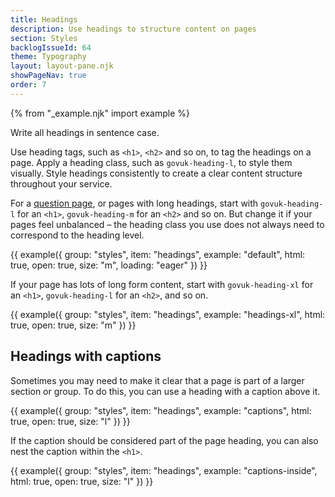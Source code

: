 ```yaml
---
title: Headings
description: Use headings to structure content on pages
section: Styles
backlogIssueId: 64
theme: Typography
layout: layout-pane.njk
showPageNav: true
order: 7
---
```


{% from "_example.njk" import example %}

Write all headings in sentence case.

Use heading tags, such as `<h1>`, `<h2>` and so on, to tag the headings on a page. Apply a heading class, such as `govuk-heading-l`, to style them visually. Style headings consistently to create a clear content structure throughout your service.

For a [question page](/patterns/question-pages/), or pages with long headings, start with `govuk-heading-l` for an `<h1>`, `govuk-heading-m` for an `<h2>` and so on. But change it if your pages feel unbalanced – the heading class you use does not always need to correspond to the heading level.

{{ example({ group: "styles", item: "headings", example: "default", html: true, open: true, size: "m", loading: "eager" }) }}

If your page has lots of long form content, start with `govuk-heading-xl` for an `<h1>`, `govuk-heading-l` for an `<h2>`, and so on.

{{ example({ group: "styles", item: "headings", example: "headings-xl", html: true, open: true, size: "m" }) }}

## Headings with captions

Sometimes you may need to make it clear that a page is part of a larger section or group. To do this, you can use a heading with a caption above it.

{{ example({ group: "styles", item: "headings", example: "captions", html: true, open: true, size: "l" }) }}

If the caption should be considered part of the page heading, you can also nest the caption within the `<h1>`.

{{ example({ group: "styles", item: "headings", example: "captions-inside", html: true, open: true, size: "l" }) }}